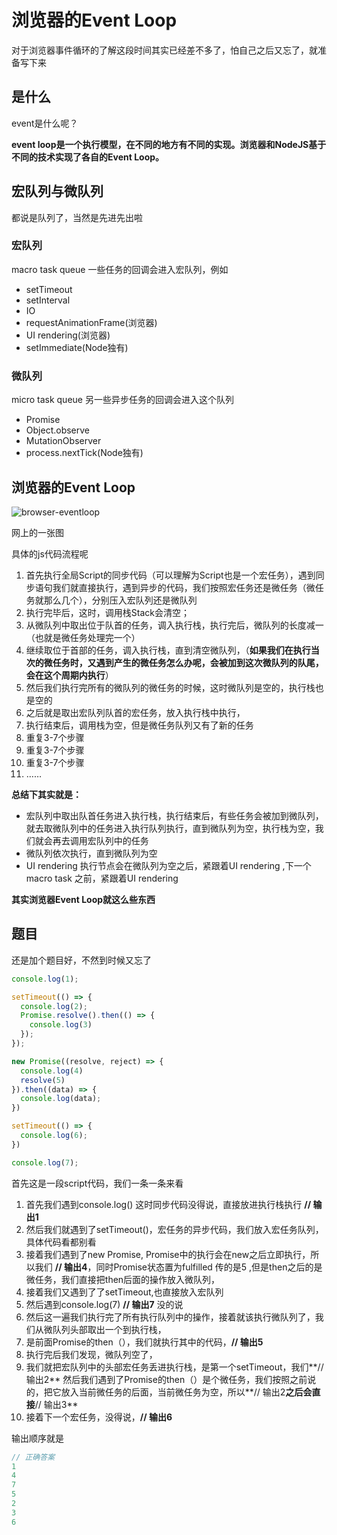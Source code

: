 # 浏览器的Event Loop

对于浏览器事件循环的了解这段时间其实已经差不多了，怕自己之后又忘了，就准备写下来

## 是什么

event是什么呢？

**event loop是一个执行模型，在不同的地方有不同的实现。浏览器和NodeJS基于不同的技术实现了各自的Event Loop。**

## 宏队列与微队列

都说是队列了，当然是先进先出啦

### 宏队列

macro task queue  一些任务的回调会进入宏队列，例如

- setTimeout
- setInterval
- IO
- requestAnimationFrame(浏览器)
- UI rendering(浏览器)
- setImmediate(Node独有)

### 微队列

micro task queue 另一些异步任务的回调会进入这个队列

- Promise
- Object.observe
- MutationObserver
- process.nextTick(Node独有)

## 浏览器的Event Loop

![browser-eventloop](https://segmentfault.com/img/remote/1460000016278118)

网上的一张图

具体的js代码流程呢

1. 首先执行全局Script的同步代码（可以理解为Script也是一个宏任务），遇到同步语句我们就直接执行，遇到异步的代码，我们按照宏任务还是微任务（微任务就那么几个），分别压入宏队列还是微队列
2. 执行完毕后，这时，调用栈Stack会清空；
3. 从微队列中取出位于队首的任务，调入执行栈，执行完后，微队列的长度减一（也就是微任务处理完一个）
4. 继续取位于首部的任务，调入执行栈，直到清空微队列，（**如果我们在执行当次的微任务时，又遇到产生的微任务怎么办呢，会被加到这次微队列的队尾，会在这个周期内执行**）
5. 然后我们执行完所有的微队列的微任务的时候，这时微队列是空的，执行栈也是空的
6. 之后就是取出宏队列队首的宏任务，放入执行栈中执行，
7. 执行结束后，调用栈为空，但是微任务队列又有了新的任务
8. 重复3-7个步骤
9. 重复3-7个步骤
10. 重复3-7个步骤
11. ……

**总结下其实就是：**

- 宏队列中取出队首任务进入执行栈，执行结束后，有些任务会被加到微队列，就去取微队列中的任务进入执行队列执行，直到微队列为空，执行栈为空，我们就会再去调用宏队列中的任务
- 微队列依次执行，直到微队列为空
- UI rendering 执行节点会在微队列为空之后，紧跟着UI rendering ,下一个macro task 之前，紧跟着UI rendering

**其实浏览器Event Loop就这么些东西**

## 题目

还是加个题目好，不然到时候又忘了



```js
console.log(1);

setTimeout(() => {
  console.log(2);
  Promise.resolve().then(() => {
    console.log(3)
  });
});

new Promise((resolve, reject) => {
  console.log(4)
  resolve(5)
}).then((data) => {
  console.log(data);
})

setTimeout(() => {
  console.log(6);
})

console.log(7);
```



首先这是一段script代码，我们一条一条来看

1. 首先我们遇到console.log() 这时同步代码没得说，直接放进执行栈执行  **// 输出1**
2. 然后我们就遇到了setTimeout()，宏任务的异步代码，我们放入宏任务队列，具体代码看都别看
3. 接着我们遇到了new Promise,  Promise中的执行会在new之后立即执行，所以我们 **// 输出4**，同时Promise状态置为fulfilled 传的是5 ,但是then之后的是微任务，我们直接把then后面的操作放入微队列，
4. 接着我们又遇到了了setTimeout,也直接放入宏队列
5. 然后遇到console.log(7) **// 输出7** 没的说
6. 然后这一遍我们执行完了所有执行队列中的操作，接着就该执行微队列了，我们从微队列头部取出一个到执行栈，
7. 是前面Promise的then（），我们就执行其中的代码，**// 输出5**
8. 执行完后我们发现，微队列空了，
9. 我们就把宏队列中的头部宏任务丢进执行栈，是第一个setTimeout，我们**// 输出2** 然后我们遇到了Promise的then（）是个微任务，我们按照之前说的，把它放入当前微任务的后面，当前微任务为空，所以**// 输出2**之后会直接**// 输出3**
10. 接着下一个宏任务，没得说，**// 输出6**

输出顺序就是

```js
// 正确答案
1
4
7
5
2
3
6
```

